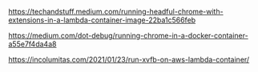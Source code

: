 https://techandstuff.medium.com/running-headful-chrome-with-extensions-in-a-lambda-container-image-22ba1c566feb


https://medium.com/dot-debug/running-chrome-in-a-docker-container-a55e7f4da4a8


https://incolumitas.com/2021/01/23/run-xvfb-on-aws-lambda-container/

